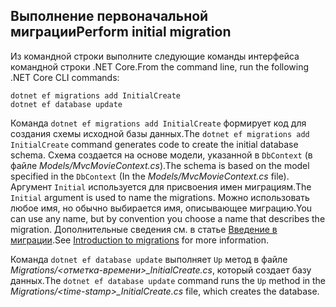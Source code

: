<a name="cli"></a>
## <a name="perform-initial-migration"></a><span data-ttu-id="718ef-101">Выполнение первоначальной миграции</span><span class="sxs-lookup"><span data-stu-id="718ef-101">Perform initial migration</span></span>

<span data-ttu-id="718ef-102">Из командной строки выполните следующие команды интерфейса командной строки .NET Core.</span><span class="sxs-lookup"><span data-stu-id="718ef-102">From the command line, run the following .NET Core CLI commands:</span></span>

```console
dotnet ef migrations add InitialCreate
dotnet ef database update
```

<span data-ttu-id="718ef-103">Команда `dotnet ef migrations add InitialCreate` формирует код для создания схемы исходной базы данных.</span><span class="sxs-lookup"><span data-stu-id="718ef-103">The `dotnet ef migrations add InitialCreate` command generates code to create the initial database schema.</span></span> <span data-ttu-id="718ef-104">Схема создается на основе модели, указанной в `DbContext` (в файле *Models/MvcMovieContext.cs*).</span><span class="sxs-lookup"><span data-stu-id="718ef-104">The schema is based on the model specified in the `DbContext` (In the *Models/MvcMovieContext.cs* file).</span></span> <span data-ttu-id="718ef-105">Аргумент `Initial` используется для присвоения имен миграциям.</span><span class="sxs-lookup"><span data-stu-id="718ef-105">The `Initial` argument is used to name the migrations.</span></span> <span data-ttu-id="718ef-106">Можно использовать любое имя, но обычно выбирается имя, описывающее миграцию.</span><span class="sxs-lookup"><span data-stu-id="718ef-106">You can use any name, but by convention you choose a name that describes the migration.</span></span> <span data-ttu-id="718ef-107">Дополнительные сведения см. в статье [Введение в миграции](xref:data/ef-mvc/migrations#introduction-to-migrations).</span><span class="sxs-lookup"><span data-stu-id="718ef-107">See [Introduction to migrations](xref:data/ef-mvc/migrations#introduction-to-migrations) for more information.</span></span>

<span data-ttu-id="718ef-108">Команда `dotnet ef database update` выполняет `Up` метод в файле *Migrations/\<отметка-времени>_InitialCreate.cs*, который создает базу данных.</span><span class="sxs-lookup"><span data-stu-id="718ef-108">The `dotnet ef database update` command runs the `Up` method in the *Migrations/\<time-stamp>_InitialCreate.cs* file, which creates the database.</span></span>
